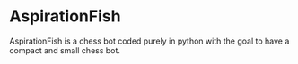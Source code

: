 # AspirationFish
AspirationFish is a chess bot coded purely in python with the goal to have a compact and small chess bot.
